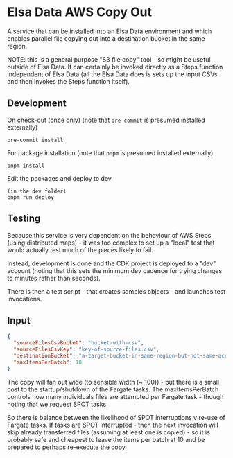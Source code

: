 # Elsa Data AWS Copy Out

A service that can be installed into an Elsa Data environment
and which enables parallel file copying out into a
destination bucket in the same region.

NOTE: this is a general purpose "S3 file copy" tool - so might
be useful outside of Elsa Data. It can certainly be invoked
directly as a Steps function independent of Elsa Data (all
the Elsa Data does is sets up the input CSVs and then invokes
the Steps function itself).

## Development

On check-out (once only) (note that `pre-commit` is presumed installed externally)

```shell
pre-commit install
```

For package installation (note that `pnpm` is presumed installed externally)

```shell
pnpm install
```

Edit the packages and deploy to dev

```shell
(in the dev folder)
pnpm run deploy
```

## Testing

Because this service is very dependent on the behaviour of AWS Steps
(using distributed maps) - it was too complex to set up a "local" test
that would actually test much of the pieces likely to fail.

Instead, development is done and the CDK project is deployed to a "dev" account (noting
that this sets the minimum dev cadence for trying changes
to minutes rather than seconds).

There is then a test script - that creates samples objects - and launches
test invocations.

## Input

```json
{
  "sourceFilesCsvBucket": "bucket-with-csv",
  "sourceFilesCsvKey": "key-of-source-files.csv",
  "destinationBucket": "a-target-bucket-in-same-region-but-not-same-account",
  "maxItemsPerBatch": 10
}
```

The copy will fan out wide (to sensible width (~ 100)) - but there is a small cost to the startup/shutdown
of the Fargate tasks. The maxItemsPerBatch controls how many individuals files are attempted per
Fargate task - though noting that we request SPOT tasks.

So there is balance between the likelihood of SPOT interruptions v re-use of Fargate tasks. If
tasks are SPOT interrupted - then the next invocation will skip already transferred files (assuming
at least one is copied) - so it is probably safe and cheapest to leave the items per batch at 10
and be prepared to perhaps re-execute the copy.
